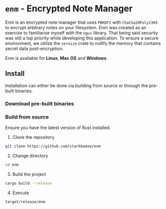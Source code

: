 # `enm` - Encrypted Note Manager

Enm is an encrypted note manager that uses `PBKDF2` with `ChaCha20Poly1305` to encrypt arbitrary notes on your filesystem. Enm was created as an exercise to familiarise myself with the `egui` library. That being said security was still a top priority while developing this application. To ensure a secure environment, we utilize the `zeroize` crate to nullify the memory that contains secret data post-encryption.

Enm is available for **Linux**, **Mac OS** and **Windows**.

## Install

Installation can either be done via building from source or through the pre-built binaries.

### Download pre-built binaries



### Build from source
Ensure you have the latest version of Rust installed.

1. Clone the repository
```sh
git clone https://github.com/starkbamse/enm
```

2. Change directory
```sh
cd enm
```

3. Build the project
```sh
cargo build --release
```

4. Execute
```sh
target/release/enm
```

